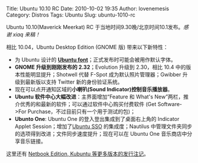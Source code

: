 Title: Ubuntu 10.10 RC
Date: 2010-10-02 19:35
Author: lovenemesis
Category: Distros
Tags: Ubuntu
Slug: ubuntu-1010-rc

Ubuntu 10.10(Maverick Meerkat) RC
于当地时间9.30晚/北京时间10.1发布。*感谢 xiaq 来稿！*

相比 10.04，Ubuntu Desktop Edition (GNOME 版) 带来以下新特性：

-   为 Ubuntu 设计的 **[Ubuntu
    font](http://www.markshuttleworth.com/archives/537)**；正式发布时可能会被用作默认字体。
-   **GNOME 升级到刚刚发布的 2.32**；Evolution 升级到 2.30，相比 10.4
    中的版本性能明显提升；Shotwell 代替 F-Spot
    成为默认照片管理器；Gwibber 升级到最新版以支持 Twitter
    新的身份验证系统。
-   现在可以点开通知区域的**小喇叭(Sound Indicator)控制音乐播放器**。
-   **Ubuntu 软件中心大幅改进**：主界面增加“Feature 和 What's
    New”两栏，推介优秀的和最新的软件；可以通过软件中心购买付费软件 (Get
    Software->For Purchase，不过目前只有一个用于测试的包)；
-   **Ubunto One**: Ubuntu One 的登入登出集成到了桌面右上角的 Indicator
    Applet Session；增加了[Ubuntu
    SSO](https://help.ubuntu.com/community/SingleSignOn)
    的集成度；Nautilus
    中管理文件夹同步的选项得到改进；文件同步速度提升；现在可以在 Ubuntu
    One 音乐商店中分享音乐链接。

这里还有 [Netbook Edition, Kubuntu
等更多版本的发行注记](https://wiki.ubuntu.com/MaverickMeerkat/TechnicalOverview)。
